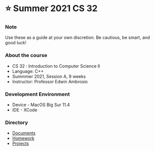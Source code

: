 # ⭐️ Summer 2021 CS 32 
### Note
Use these as a guide at your own discretion. Be cautious, be smart, and good luck!

### About the course
- CS 32 : Introduction to Computer Science II 
- Language: C++
- Summmer 2021, Session A, 9 weeks
- Instructor: Professor Edwin Ambrosio 

### Development Environment
- Device - MacOS Big Sur 11.4
- IDE - XCode

### Directory
- [Documents](https://github.com/jenehojinchoi/summer-2021-cs32/tree/main/Documents)
- [Homework](https://github.com/jenehojinchoi/summer-2021-cs32/tree/main/Homework)
- [Projects](https://github.com/jenehojinchoi/summer-2021-cs32/tree/main/Projects)
